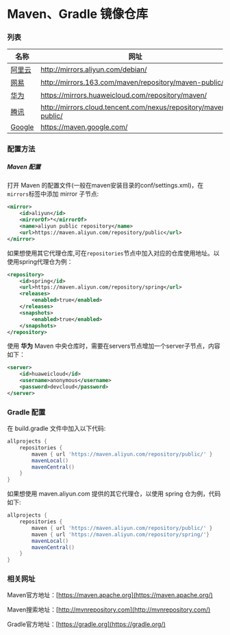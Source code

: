 # Maven、Gradle 镜像仓库

### 列表

| 名称                                                         | 网址                                                         |
| ------------------------------------------------------------ | ------------------------------------------------------------ |
| [阿里云](https://maven.aliyun.com/repository/public)         | http://mirrors.aliyun.com/debian/                            |
| [网易](http://mirrors.163.com/maven/repository/maven-public/) | http://mirrors.163.com/maven/repository/maven-public/        |
| [华为](https://mirrors.huaweicloud.com/repository/maven/)    | https://mirrors.huaweicloud.com/repository/maven/            |
| [腾讯](http://mirrors.cloud.tencent.com/nexus/repository/maven-public/) | http://mirrors.cloud.tencent.com/nexus/repository/maven-public/ |
| [Google](https://maven.google.com/)                          | https://maven.google.com/                                    |



### 配置方法

##### Maven 配置

打开 Maven 的配置文件(一般在maven安装目录的conf/settings.xml)，在`mirrors`标签中添加 mirror 子节点:

```xml
<mirror>
    <id>aliyun</id>
    <mirrorOf>*</mirrorOf>
    <name>aliyun public repository</name>
    <url>https://maven.aliyun.com/repository/public</url>
</mirror>
```

如果想使用其它代理仓库,可在`repositories`节点中加入对应的仓库使用地址。以使用spring代理仓为例：

```xml
<repository>
    <id>spring</id>
    <url>https://maven.aliyun.com/repository/spring</url>
    <releases>
        <enabled>true</enabled>
    </releases>
    <snapshots>
        <enabled>true</enabled>
    </snapshots>
</repository>
```

使用 **华为** Maven 中央仓库时，需要在servers节点增加一个server子节点，内容如下：

```xml
<server>
    <id>huaweicloud</id>
    <username>anonymous</username>
    <password>devcloud</password>
</server>
```

### Gradle 配置

在 build.gradle 文件中加入以下代码:

```groovy
allprojects {
    repositories {
        maven { url 'https://maven.aliyun.com/repository/public/' }
        mavenLocal()
        mavenCentral()
    }
}
```

如果想使用 maven.aliyun.com 提供的其它代理仓，以使用 spring 仓为例，代码如下:

```groovy
allprojects {
    repositories {
        maven { url 'https://maven.aliyun.com/repository/public/' }
        maven { url 'https://maven.aliyun.com/repository/spring/'}
        mavenLocal()
        mavenCentral()
    }
}
```





### 相关网址

Maven官方地址：[https://maven.apache.org](https://maven.apache.org/)

Maven搜索地址：[http://mvnrepository.com](http://mvnrepository.com/)

Gradle官方地址：[https://gradle.org](https://gradle.org/)